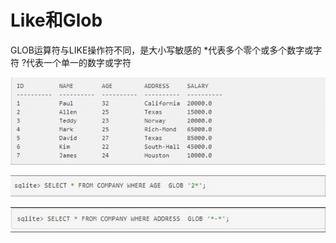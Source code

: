# Like和Glob
GLOB运算符与LIKE操作符不同，是大小写敏感的 *代表多个零个或多个数字或字符       ?代表一个单一的数字或字符

<P>
<img src="pic7.png"/>
<P>

<P>
<img src="pic8.png"/>
<P>

<P>
<img src="pic9.png"/>
<P>
